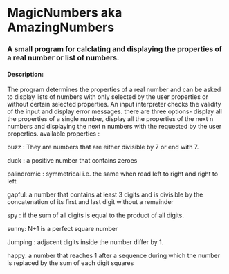# MagicNumbers aka AmazingNumbers

### A small program for calclating and displaying the properties of a real number or list  of numbers.
#### Description:
The program determines the properties of a real number and can be asked to display lists of numbers with only selected by the user properties or without certain selected properties.
An input interpreter checks the validity of the input and display error messages.
there are three options- display all the properties of a single number, display all the properties of the next n numbers and displaying the next n numbers with the requested by the user properties.
available properties : 

  buzz : They are numbers that are either divisible by 7 or end with 7. 
  
  duck : a positive number that contains zeroes
  
  palindromic : symmetrical i.e. the same when read left to right and right to left
  
  gapful: a number that contains at least 3 digits and is divisible by the concatenation of its first and last digit without a remainder
  
  spy : if the sum of all digits is equal to the product of all digits.
  
  sunny: N+1 is a perfect square number
  
  Jumping : adjacent digits inside the number differ by 1.
  
  happy: a number that reaches 1 after a sequence during which the number is replaced by the sum of each digit squares
  
